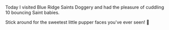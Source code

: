 Today I visited Blue Ridge Saints Doggery and had the pleasure of cuddling 10 bouncing Saint babies. 

Stick around for the sweetest little pupper faces you've ever seen! :dog:
